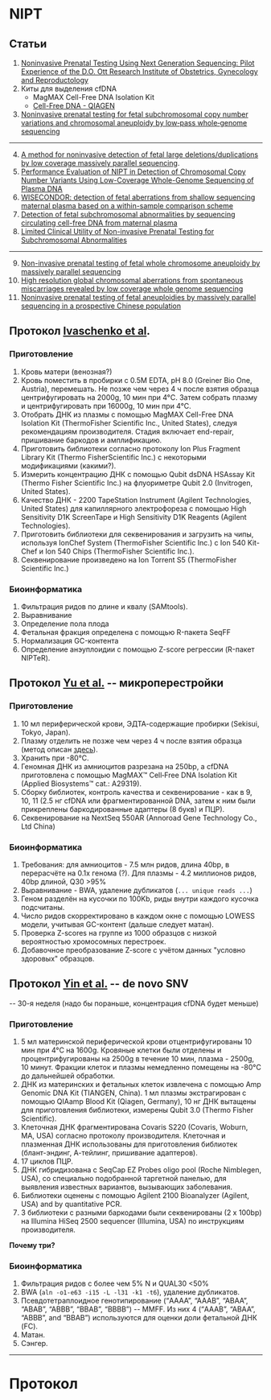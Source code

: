# NIPT

## Статьи

1. [Noninvasive Prenatal Testing Using Next Generation Sequencing: Pilot Experience of the D.O. Ott Research Institute of Obstetrics, Gynecology and Reproductology](https://sci-hub.tw/https://link.springer.com/article/10.1134/S1022795419100053)
2. Киты для выделения cfDNA
	* MagMAX Cell-Free DNA Isolation Kit 
	* [Cell-Free DNA - QIAGEN](https://www.qiagen.com/us/products/discovery-and-translational-research/dna-rna-purification/dna-purification/cell-free-dna/)
3. [Noninvasive prenatal testing for fetal subchromosomal copy number variations and chromosomal aneuploidy by low‐pass whole‐genome sequencing](https://www.ncbi.nlm.nih.gov/pmc/articles/PMC6565572/)

---

4. [A method for noninvasive detection of fetal large deletions/duplications by low coverage massively parallel sequencing](https://pubmed.ncbi.nlm.nih.gov/23592436/).
5. [Performance Evaluation of NIPT in Detection of Chromosomal Copy Number Variants Using Low-Coverage Whole-Genome Sequencing of Plasma DNA](https://www.ncbi.nlm.nih.gov/pmc/articles/PMC4945049/)
6. [WISECONDOR: detection of fetal aberrations from shallow sequencing maternal plasma based on a within-sample comparison scheme](https://www.ncbi.nlm.nih.gov/pmc/articles/PMC3950725/)
7. [Detection of fetal subchromosomal abnormalities by sequencing circulating cell-free DNA from maternal plasma ](https://pubmed.ncbi.nlm.nih.gov/25710461/)
8. [Limited Clinical Utility of Non-invasive Prenatal Testing for Subchromosomal Abnormalities](https://www.ncbi.nlm.nih.gov/pmc/articles/PMC4716686/)

---

9. [Non-invasive prenatal testing of fetal whole chromosome aneuploidy by massively parallel sequencing](https://pubmed.ncbi.nlm.nih.gov/23299662/)
10. [High resolution global chromosomal aberrations from spontaneous miscarriages revealed by low coverage whole genome sequencing ](https://pubmed.ncbi.nlm.nih.gov/29525519/)
11. [Noninvasive prenatal testing of fetal aneuploidies by massively parallel sequencing in a prospective Chinese population ](https://pubmed.ncbi.nlm.nih.gov/23703459/)


## Протокол [Ivaschenko et al](https://sci-hub.tw/https://link.springer.com/article/10.1134/S1022795419100053).

### Приготовление

1. Кровь матери (венозная?)
2. Кровь поместить в пробирки с 0.5M EDTA, pH 8.0 (Greiner Bio One, Austria), перемешать.
Не позже чем через 4 ч после взятия образца центрифугировать на 2000g, 10 мин при 4°C.
Затем собрать плазму и центрифугировать при 16000g, 10 мин при 4°C.
3. Отобрать ДНК из плазмы с помощью MagMAX Cell-Free DNA Isolation Kit (ThermoFisher Scientific Inc., United States), следуя рекомендациям производителя.
Стадия включает end-repair, пришивание баркодов и амплификацию.
4. Приготовить библиотеки согласно протоколу Ion Plus Fragment Library Kit (Thermo FisherScientific Inc.) с некоторыми модификациями (какими?).
5. Измерить концентрацию ДНК с помощью Qubit dsDNA HSAssay Kit (Thermo Fisher Scientific Inc.) на флуориметре Qubit 2.0 (Invitrogen, United States).
6. Качество ДНК - 2200 TapeStation Instrument (Agilent Technologies, United States) для капиллярного электрофореза с помощью High Sensitivity D1K ScreenTape и High Sensitivity D1K Reagents (Agilent Technologies).
7. Приготовить библиотеки для секвенирования и загрузить на чипы, используя IonChef System (ThermoFisher Scientific Inc.) с Ion 540 Kit-Chef и Ion 540 Chips (ThermoFisher Scientific Inc.).
8. Секвенирование произведено на Ion Torrent S5 (ThermoFisher Scientific Inc.)

### Биоинформатика

1. Фильтрация ридов по длине и квалу (SAMtools).
2. Выравнивание
3. Определение пола плода
4. Фетальная фракция определена с помощью R-пакета SeqFF
5. Нормализация GC-контента
6. Определение анэуплоидии с помощью Z-score регрессии (R-пакет NIPTeR).

## Протокол [Yu et al.](https://www.ncbi.nlm.nih.gov/pmc/articles/PMC6565572/) -- микроперестройки

### Приготовление

1. 10 мл периферической крови, ЭДТА-содержащие пробирки (Sekisui, Tokyo, Japan).
2. Плазму отделить не позже чем через 4 ч после взятия образца (метод описан [здесь](https://pubmed.ncbi.nlm.nih.gov/30131598/)).
3. Хранить при -80°C.
4. Геномная ДНК из амниоцитов разрезана на 250bp, а cfDNA приготовлена с помощью MagMAX™ Cell‐Free DNA Isolation Kit (Applied Biosystems™ cat.: A29319).
5. Сборку библиотек, контроль качества и секвенирование - как в 9, 10, 11 (2.5 нг cfDNA или фрагментированной DNA, затем к ним были прикреплены баркодированные адаптеры (8 букв) и ПЦР).
6. Секвенирование на NextSeq 550AR (Annoroad Gene Technology Co., Ltd China)

### Биоинформатика

1. Требования: для амниоцитов - 7.5 млн ридов, длина 40bp, в перерасчёте на 0.1х генома (?). Для плазмы - 4.2 миллионов ридов, 40bp длиной, Q30 >95%
2. Выравнивание - BWA, удаление дубликатов (`... unique reads ...`)
3. Геном разделён на кусочки по 100Kb, риды внутри каждого кусочка подсчитаны.
4. Число ридов скорректировано в каждом окне с помощью LOWESS модели, учитывая GC-контент (дальше следует матан).
5. Проверка Z-scores на группе из 1000 образцов с низкой вероятностью хромосомных перестроек.
6. Добавочное преобразование Z-score с учётом данных "условно здоровых" образцов.

## Протокол [Yin et al.](https://www.nature.com/articles/s10038-018-0489-9) -- de novo SNV

-- 30-я неделя (надо бы пораньше, концентрация cfDNA будет меньше)

### Приготовление

1. 5 мл материнской периферической крови отцентрифугированы 10 мин при 4°C на 1600g. Кровяные клетки были отделены и процентрифугированы на 2500g в течение 10 мин, плазма - 2500g, 10 минут.
Фракции клеток и плазмы немедленно помещены на -80°C до дальнейшей обработки.
2. ДНК из материнских и фетальных клеток извлечена с помощью Amp Genomic DNA Kit (TIANGEN, China).
1 мл плазмы экстрагирован с помощью QIAamp Blood Kit (Qiagen, Germany), 10 нг ДНК вытащены для приготовления библиотеки, измерены Qubit 3.0 (Thermo Fisher Scientific).
3. Клеточная ДНК фрагментирована Covaris S220 (Covaris, Woburn, MA, USA) согласно протоколу производителя.
Клеточная и плазменная ДНК использованы для приготовления библиотек (блант-эндинг, А-тейлинг, пришивание адаптеров).
4. 17 циклов ПЦР.
5. ДНК гибридизована с SeqCap EZ Probes oligo pool (Roche Nimblegen, USA), со специально подобранной таргетной панелью, для выявления известных вариантов, вызывающих заболевания.
6. Библиотеки оценены с помощью Agilent 2100 Bioanalyzer (Agilent, USA) and by quantitative PCR.
7. 3 библиотеки с разными баркодами были секвенированы (2 х 100bp) на Illumina HiSeq 2500 sequencer (Illumina, USA) по инструкциям производителя.

**Почему три?**

### Биоинформатика

1. Фильтрация ридов с более чем 5% N и QUAL30 <50%
2. BWA (`aln -o1-e63 -i15 -L -l31 -k1 -t6`), удаление дубликатов.
3. Псевдотетраплоидное генотипирование (“AAAA”, “AAAB”, “ABAA”, “ABAB”, “ABBB”, “BBAB”, “BBBB”) -- MMFF. Из них 4 (“AAAB”, “ABAA”, “ABBB”, and “BBAB”) используются для оценки доли фетальной ДНК (FC).
4. Матан.
5. Сэнгер.

---

# Протокол

